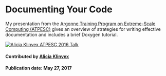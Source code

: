 # Documenting Your Code

My presentation from the [Argonne Training Program on Extreme-Scale Computing (ATPESC)](https://extremecomputingtraining.anl.gov/archive/atpesc-2016/ "ATPESC 2016 Homepage") gives an overview of strategies for writing effective documentation and includes a brief Doxygen tutorial.

[![Alicia Klinvex ATPESC 2016 Talk](https://i.ytimg.com/vi/FmMlBbbc_GE/hqdefault.jpg)](https://www.youtube.com/watch?v=FmMlBbbc_GE)

#### Contributed by [Alicia Klinvex](https://github.com/amklinv)

#### Publication date: May 27, 2017

<!---
Publish: yes
Categories: development
Topics: documentation
Tags: training, video
Level: 2
Prerequisites: defaults
Aggregate: none
--->
